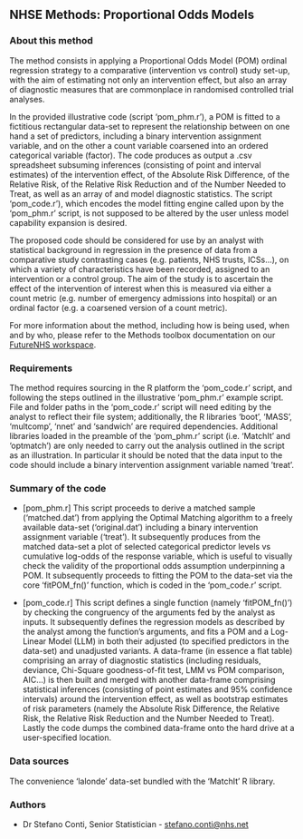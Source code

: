 ## NHSE Methods: Proportional Odds Models

### About this method

The method consists in applying a Proportional Odds Model (POM) ordinal regression strategy to a comparative (intervention vs control) study set-up, with the aim of estimating not only an intervention effect, but also an array of diagnostic measures that are commonplace in randomised controlled trial analyses.

In the provided illustrative code (script ‘pom_phm.r’), a POM is fitted to a fictitious rectangular data-set to represent the relationship between on one hand a set of predictors, including a binary intervention assignment variable, and on the other a count variable coarsened into an ordered categorical variable (factor).  The code produces as output a .csv spreadsheet subsuming inferences (consisting of point and interval estimates) of the intervention effect, of the Absolute Risk Difference, of the Relative Risk, of the Relative Risk Reduction and of the Number Needed to Treat, as well as an array of and model diagnostic statistics. The script ‘pom_code.r’), which encodes the model fitting engine called upon by the ‘pom_phm.r’ script, is not supposed to be altered by the user unless model capability expansion is desired.

The proposed code should be considered for use by an analyst with statistical background in regression in the presence of data from a comparative study contrasting cases (e.g. patients, NHS trusts, ICSs…), on which a variety of characteristics have been recorded, assigned to an intervention or a control group.  The aim of the study is to ascertain the effect of the intervention of interest when this is measured via either a count metric (e.g. number of emergency admissions into hospital) or an ordinal factor (e.g. a coarsened version of a count metric). 

For more information about the method, including how is being used, when and by who, please refer to the Methods toolbox documentation on our [FutureNHS workspace](https://future.nhs.uk/DataMeth/grouphome).

### Requirements

The method requires sourcing in the R platform the ‘pom_code.r’ script, and following the steps outlined in the illustrative ‘pom_phm.r’ example script.  File and folder paths in the ‘pom_code.r’ script will need editing by the analyst to reflect their file system; additionally, the R libraries ‘boot’, ‘MASS’, ‘multcomp’, ‘nnet’ and ‘sandwich’ are required dependencies.  Additional libraries loaded in the preamble of the ‘pom_phm.r’ script (i.e. ‘MatchIt’ and ‘optmatch’) are only needed to carry out the analysis outlined in the script as an illustration.  In particular it should be noted that the data input to the code should include a binary intervention assignment variable named ’treat’.

### Summary of the code

* [pom_phm.r]  This script proceeds to derive a matched sample (‘matched.dat’) from applying the Optimal Matching algorithm to a freely available data-set (‘original.dat’) including a binary intervention assignment variable (‘treat’).  It subsequently produces from the matched data-set a plot of selected categorical predictor levels vs cumulative log-odds of the response variable, which is useful to visually check the validity of the proportional odds assumption underpinning a POM.  It subsequently proceeds to fitting the POM to the data-set via the core ‘fitPOM_fn()’ function, which is coded in the ‘pom_code.r’ script.
  
* [pom_code.r]  This script defines a single function (namely ‘fitPOM_fn()’) by checking the congruency of the arguments fed by the analyst as inputs.  It subsequently defines the regression models as described by the analyst among the function’s arguments, and fits a POM and a Log-Linear Model (LLM) in both their adjusted (to specified predictors in the data-set) and unadjusted variants.  A data-frame (in essence a flat table) comprising an array of diagnostic statistics (including residuals, deviance, Chi-Square goodness-of-fit test, LMM vs POM comparison, AIC…) is then built and merged with another data-frame comprising statistical inferences (consisting of point estimates and 95% confidence intervals) around the intervention effect, as well as bootstrap estimates of risk parameters (namely the Absolute Risk Difference, the Relative Risk, the Relative Risk Reduction and the Number Needed to Treat).  Lastly the code dumps the combined data-frame onto the hard drive at a user-specified location.


### Data sources

The convenience ‘lalonde’ data-set bundled with the ‘MatchIt’ R library.

### Authors

* Dr Stefano Conti, Senior Statistician - stefano.conti@nhs.net

